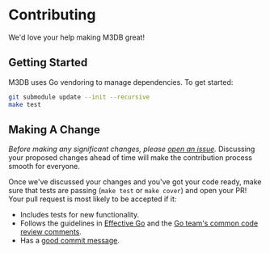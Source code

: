 Contributing
============

We'd love your help making M3DB great!

## Getting Started

M3DB uses Go vendoring to manage dependencies.
To get started:

```bash
git submodule update --init --recursive
make test
```

## Making A Change

*Before making any significant changes, please [open an
issue](https://github.com/m3db/m3/issues).* Discussing your proposed
changes ahead of time will make the contribution process smooth for everyone.

Once we've discussed your changes and you've got your code ready, make sure
that tests are passing (`make test` or `make cover`) and open your PR! Your
pull request is most likely to be accepted if it:

* Includes tests for new functionality.
* Follows the guidelines in [Effective
  Go](https://golang.org/doc/effective_go.html) and the [Go team's common code
  review comments](https://github.com/golang/go/wiki/CodeReviewComments).
* Has a [good commit
  message](http://tbaggery.com/2008/04/19/a-note-about-git-commit-messages.html).
 